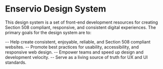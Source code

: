 # Enservio Design System
This design system is a set of front-end development resources for creating Section 508 compliant, responsive, and consistent digital experiences. The primary goals for the design system are to:

-- Help create consistent, enjoyable, reliable, and Section 508 compliant websites.
-- Promote best practices for usability, accessibility, and responsive web design.
-- Empower teams and speed up design and development velocity.
-- Serve as a living source of truth for UX and UI standards.